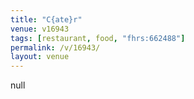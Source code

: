 ```yaml
---
title: "C{ate}r"
venue: v16943
tags: [restaurant, food, "fhrs:662488"]
permalink: /v/16943/
layout: venue
---
```

null